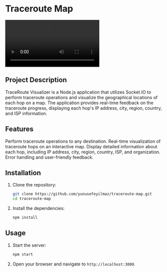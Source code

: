 # Traceroute Map
<div class="video-container"  width=180>
      <video src='https://github.com/yunusefeyilmaz/traceroute-map/assets/89478740/697dd4f6-f733-4e33-81b8-f2a4fe6dc5b7'/>
</div>
        
## Project Description
TraceRoute Visualizer is a Node.js application that utilizes Socket.IO to perform traceroute operations and visualize the geographical locations of each hop on a map. The application provides real-time feedback on the traceroute progress, displaying each hop's IP address, city, region, country, and ISP information.

## Features
Perform traceroute operations to any destination.
Real-time visualization of traceroute hops on an interactive map.
Display detailed information about each hop, including IP address, city, region, country, ISP, and organization.
Error handling and user-friendly feedback.
## Installation

1. Clone the repository:
    ```bash
    git clone https://github.com/yunusefeyilmaz/traceroute-map.git
    cd traceroute-map
    ```

2. Install the dependencies:
    ```bash
    npm install
    ```

## Usage

1. Start the server:
    ```bash
    npm start
    ```

2. Open your browser and navigate to `http://localhost:3000`.


